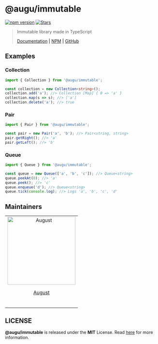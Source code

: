 # @augu/immutable 
[![npm version](https://badge.fury.io/js/%40augu%2Fimmutable.svg)](https://badge.fury.io/js/%40augu%2Fimmutable) [![Stars](https://img.shields.io/github/stars/auguwu/immutable)](https://github.com/auguwu/immutable)

> Immutable library made in TypeScript
>
> [Documentation](https://docs.augu.dev/immutable) **|** [NPM](https://npmjs.com/package/@augu/immutable) **|** [GitHub](https://github.com/auguwu/immutable)

## Examples
### Collection
```ts
import { Collection } from '@augu/immutable';

const collection = new Collection<string>();
collection.add('a'); //> Collection [Map] { 0 => 'a' }
collection.map(s => s); //> ['a']
collection.delete('a'); //> true
```

### Pair
```ts
import { Pair } from '@augu/immutable';

const pair = new Pair('a', 'b'); //> Pair<string, string>
pair.getRight(); //> 'a'
pair.getLeft(); //> 'b'
```

### Queue
```ts
import { Queue } from '@augu/immutable';

const queue = new Queue(['a', 'b', 'c']); //> Queue<string>
queue.peekAt(0); //> 'a'
queue.peek(); //> 'c'
queue.enqueue('d'); //> Queue<string>
queue.tick(console.log); //> Logs 'a', 'b', 'c', 'd'
```

## Maintainers
<table>
  <tbody>
    <tr>
      <td align='center' valign='middle'>
        <a href='https://github.com/auguwu' target='_blank'>
          <img src='https://avatars0.githubusercontent.com/u/27751995' alt='August' width='225' height='auto' />
          <br />
          <p>August</p>
          <br />
        </a>
      </td>
    </tr>
  </tbody>
</table>

## LICENSE
**@augu/immutable** is released under the **MIT** License. Read [here](/LICENSE) for more information.